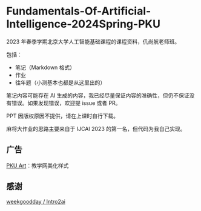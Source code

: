 # Fundamentals-Of-Artificial-Intelligence-2024Spring-PKU

2023 年春季学期北京大学人工智能基础课程的课程资料，仉尚航老师班。

包括：

-   笔记（Markdown 格式）
-   作业
-   往年题（小测基本也都是从这里出的）

笔记内容可能存在 AI 生成的内容，我已经尽量保证内容的准确性，但仍不保证没有错误。如果发现错误，欢迎提 issue 或者 PR。

PPT 因版权原因不提供，请在上课时自行下载。

麻将大作业的思路主要来自于 IJCAI 2023 的第一名，但代码为我自己实现。

## 广告

[PKU Art](https://arthals.ink/posts/web/pku-art)：教学网美化样式

## 感谢

[weekgoodday / Intro2ai](https://github.com/weekgoodday/Intro2ai)
